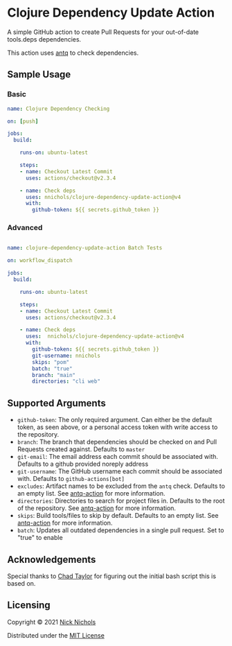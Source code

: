 # Clojure Dependency Update Action

A simple GitHub action to create Pull Requests for your out-of-date tools.deps dependencies.

This action uses [antq](https://github.com/liquidz/antq) to check dependencies.

## Sample Usage

### Basic

```yml
name: Clojure Dependency Checking

on: [push]

jobs:
  build:

    runs-on: ubuntu-latest

    steps:
    - name: Checkout Latest Commit
      uses: actions/checkout@v2.3.4

    - name: Check deps
      uses: nnichols/clojure-dependency-update-action@v4
      with:
        github-token: ${{ secrets.github_token }}
```

### Advanced

```yml

name: clojure-dependency-update-action Batch Tests

on: workflow_dispatch

jobs:
  build:

    runs-on: ubuntu-latest

    steps:
    - name: Checkout Latest Commit
      uses: actions/checkout@v2.3.4

    - name: Check deps
      uses:  nnichols/clojure-dependency-update-action@v4
      with:
        github-token: ${{ secrets.github_token }}
        git-username: nnichols
        skips: "pom"
        batch: "true"
        branch: "main"
        directories: "cli web"
```

## Supported Arguments

* `github-token`: The only required argument. Can either be the default token, as seen above, or a personal access token with write access to the repository.
* `branch`: The branch that dependencies should be checked on and Pull Requests created against. Defaults to `master`
* `git-email`: The email address each commit should be associated with. Defaults to a github provided noreply address
* `git-username`: The GitHub username each commit should be associated with. Defaults to `github-actions[bot]`
* `excludes`: Artifact names to be excluded from the `antq` check. Defaults to an empty list. See [antq-action](https://github.com/liquidz/antq-action#inputs) for more information.
* `directories`: Directories to search for project files in. Defaults to the root of the repository. See [antq-action](https://github.com/liquidz/antq-action#inputs) for more information.
* `skips`: Build tools/files to skip by default. Defaults to an empty list. See [antq-action](https://github.com/liquidz/antq-action#inputs) for more information.
* `batch`:  Updates all outdated dependencies in a single pull request. Set to "true" to enable

## Acknowledgements

Special thanks to [Chad Taylor](https://github.com/tessellator) for figuring out the initial bash script this is based on.

## Licensing

Copyright © 2021 [Nick Nichols](https://nnichols.github.io/)

Distributed under the [MIT License](https://github.com/nnichols/clojure-dependency-update-action/blob/master/LICENSE)
